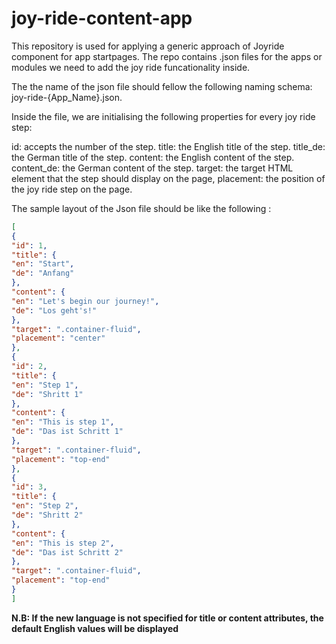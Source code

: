 # joy-ride-content-app

This repository is used for applying a generic approach of Joyride component for app startpages. The repo contains .json files for the apps or modules we need to add the joy ride funcationality inside.

The the name of the json file should fellow the following naming schema: joy-ride-{App_Name}.json.

Inside the file, we are initialising the following properties for every joy ride step:

id: accepts the number of the step.
title: the English title of the step.
title_de: the German title of the step.
content: the English content of the step.
content_de: the German content of the step.
target: the target HTML element that the step should display on the page,
placement: the position of the joy ride step on the page.


The sample layout of the Json file should be like the following : 

```json
[
{
"id": 1,
"title": {
"en": "Start",
"de": "Anfang"
},
"content": {
"en": "Let's begin our journey!",
"de": "Los geht's!"
},
"target": ".container-fluid",
"placement": "center"
},
{
"id": 2,
"title": {
"en": "Step 1",
"de": "Shritt 1"
},
"content": {
"en": "This is step 1",
"de": "Das ist Schritt 1"
},
"target": ".container-fluid",
"placement": "top-end"
},
{
"id": 3,
"title": {
"en": "Step 2",
"de": "Shritt 2"
},
"content": {
"en": "This is step 2",
"de": "Das ist Schritt 2"
},
"target": ".container-fluid",
"placement": "top-end"
}
]
```
**N.B: If the new language is not specified for title or content attributes, the default English values will be displayed**

